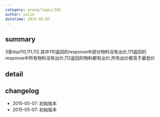 ```yaml
---
category: wrong/logic/101
author: yulin
datetime: 2015-05-07
---
```


## summary

3家dsp110,111,112.其中110返回的response中部分物料没有出价,111返回的response中所有物料没有出价,112返回的物料都有出价,所有出价都高于最低价

## detail



## changelog

- 2015-05-07: 初始版本
- 2015-05-07: 初始版本